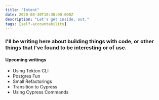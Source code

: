 ```yaml
---
title: "Intent"
date: 2020-08-30T10:30:00.000Z
description: "Let's get inside, out."
tags: [self-accountability]
---
```


### I'll be writing here about building things with code, or other things that I've found to be interesting or of use.

#### Upcoming writings

- Using Tekton CLI
- Postgres Fun
- Small Refactorings
- Transition to Cypress
- Using Cypress Commands
